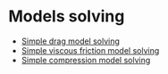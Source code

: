 # Models solving

- [Simple drag model solving](Simple_Drag_Model_Solving.md)
- [Simple viscous friction model solving](Simple_Viscous_Friction_Model_Solving.md)
- [Simple compression model solving](Simple_Compression_Model_Solving.md)
